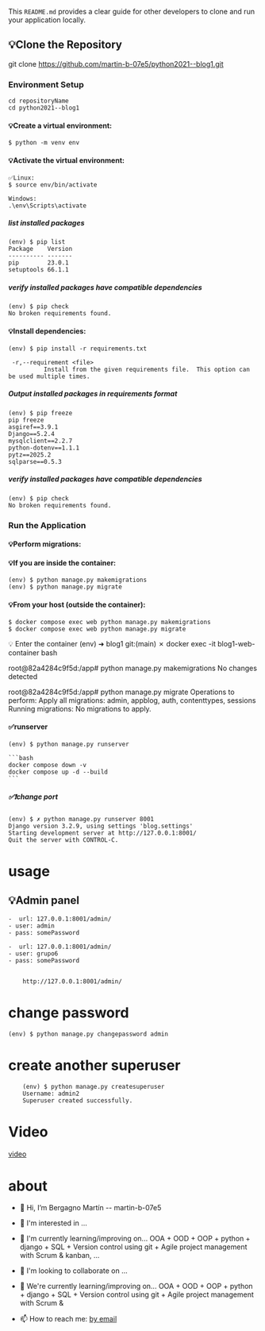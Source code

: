 This `README.md` provides a clear guide for other developers to clone and run your application locally.

## 💡Clone the Repository

git clone https://github.com/martin-b-07e5/python2021--blog1.git

### Environment Setup

    cd repositoryName
    cd python2021--blog1

#### 💡Create a virtual environment:

    $ python -m venv env

#### 💡Activate the virtual environment:

    ✅Linux:
    $ source env/bin/activate

    Windows:
    .\env\Scripts\activate

##### list installed packages

    (env) $ pip list
    Package    Version
    ---------- -------
    pip        23.0.1
    setuptools 66.1.1

##### verify installed packages have compatible dependencies

    (env) $ pip check
    No broken requirements found.

#### 💡Install dependencies:

    (env) $ pip install -r requirements.txt

     -r,--requirement <file>
              Install from the given requirements file.  This option can be used multiple times.

##### Output installed packages in requirements format

    (env) $ pip freeze
    pip freeze
    asgiref==3.9.1
    Django==5.2.4
    mysqlclient==2.2.7
    python-dotenv==1.1.1
    pytz==2025.2
    sqlparse==0.5.3

##### verify installed packages have compatible dependencies

    (env) $ pip check
    No broken requirements found.

### Run the Application

#### 💡Perform migrations:

#### 💡If you are inside the container:

    (env) $ python manage.py makemigrations
    (env) $ python manage.py migrate

#### 💡From your host (outside the container):

    $ docker compose exec web python manage.py makemigrations
    $ docker compose exec web python manage.py migrate

💡 Enter the container
(env) ➜ blog1 git:(main) ✗ docker exec -it blog1-web-container bash

root@82a4284c9f5d:/app# python manage.py makemigrations
No changes detected

root@82a4284c9f5d:/app# python manage.py migrate
Operations to perform:
Apply all migrations: admin, appblog, auth, contenttypes, sessions
Running migrations:
No migrations to apply.

#### ✅runserver

    (env) $ python manage.py runserver

    ```bash
    docker compose down -v
    docker compose up -d --build
    ```

##### ✅❗change port

    (env) $ ✗ python manage.py runserver 8001
    Django version 3.2.9, using settings 'blog.settings'
    Starting development server at http://127.0.0.1:8001/
    Quit the server with CONTROL-C.

# usage

## 💡Admin panel

    -  url: 127.0.0.1:8001/admin/
    - user: admin
    - pass: somePassword

    -  url: 127.0.0.1:8001/admin/
    - user: grupo6
    - pass: somePassword


        http://127.0.0.1:8001/admin/

# change password

    (env) $ python manage.py changepassword admin

# create another superuser

        (env) $ python manage.py createsuperuser
        Username: admin2
        Superuser created successfully.

# Video

[video](https://www.youtube.com/watch?v=2I709vaAu-k)

# about

- 👋 Hi, I’m Bergagno Martín -- martin-b-07e5

- 👀 I'm interested in ...
- 🌱 I'm currently learning/improving on... OOA + OOD + OOP + python + django + SQL + Version control using git + Agile project management with Scrum & kanban, ...
- 💞️ I'm looking to collaborate on ...

- 🌱 We're currently learning/improving on... OOA + OOD + OOP + python + django + SQL + Version control using git + Agile project management with Scrum &
- 📫 How to reach me: <a href="https://tinyurl.com/yc8c53kw" title="email" target="_blank">by email</a>
